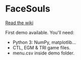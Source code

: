 # FaceSouls
[Read the wiki](../../wiki)

First demo available. You'll need:
- Python 3: NumPy, matplotlib...
- CTL, EGM & TRI game files.
- menu.csv inside demo folder.
